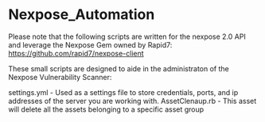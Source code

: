 # Nexpose_Automation

Please note that the following scripts are written for the nexpose 2.0 API and leverage the Nexpose Gem owned by Rapid7: https://github.com/rapid7/nexpose-client


These small scripts are designed to aide in the administraton of the Nexpose Vulnerability Scanner:

settings.yml - Used as a settings file to store credentials, ports, and ip addresses of the server you are working with. 
AssetClenaup.rb - This asset will delete all the assets belonging to a specific asset group

